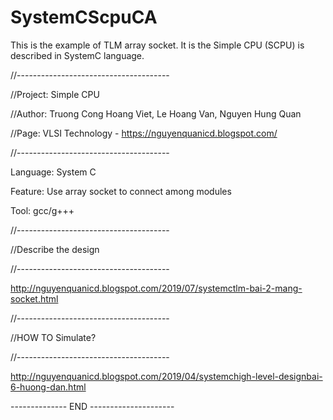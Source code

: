 # SystemCScpuCA
This is the example of TLM array socket.
It is the Simple CPU (SCPU) is described in SystemC language.

//--------------------------------------

//Project: Simple CPU

//Author:  Truong Cong Hoang Viet, Le Hoang Van, Nguyen Hung Quan

//Page:    VLSI Technology - https://nguyenquanicd.blogspot.com/

//--------------------------------------

Language: System C

Feature: Use array socket to connect among modules

Tool: gcc/g+++

//--------------------------------------

//Describe the design

//--------------------------------------

http://nguyenquanicd.blogspot.com/2019/07/systemctlm-bai-2-mang-socket.html

//--------------------------------------

//HOW TO Simulate?

//--------------------------------------

http://nguyenquanicd.blogspot.com/2019/04/systemchigh-level-designbai-6-huong-dan.html

-------------- END ---------------------